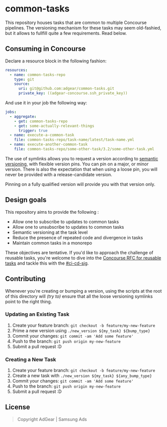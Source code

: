 # common-tasks

This repository houses tasks that are common to multiple Concourse pipelines.
The versioning mechanism for these tasks may seem old-fashied, but it allows to
fullfill quite a few requirements. Read below.

## Consuming in Concourse

Declare a resource block in the following fashion:

```yaml
resources:
  - name: common-tasks-repo
    type: git
    source:
      uri: git@github.com:adgear/common-tasks.git
      private_key: ((adgear-concourse.ssh_private_key))
```

And use it in your job the following way:

```yaml
jobs:
  - aggregate:
    - get: common-tasks-repo
    - get: some-actually-relevant-things
      trigger: true
  - name: execute-a-common-task
    file: common-tasks-repo/task-name/latest/task-name.yml
  - name: execute-another-common-task
    file: common-tasks-repo/some-other-task/3.2/some-other-task.yml
```

The use of symlinks allows you to request a version according to [semantic
versioning](https://semver.org/), with flexible version pins. You can pin on a
major, or minor version. There is also the expectation that when using a loose
pin, you will never be provided with a release-candidate version.

Pinning on a fully qualified version will provide you with that version only.

## Design goals

This repository aims to provide the following :

- Allow one to subscribe to updates to common tasks
- Allow one to unsubscribe to updates to common tasks
- Semantic versioning at the task level
- Reduce the presence of repeated code and divergence in tasks
- Maintain common tasks in a monorepo

These objectives are tentative. If you'd like to approach the challenge of reusable tasks, you're welcome to dive into the [Concourse RFC for reusable tasks][1] and tackle this with the [#ci-cd-sig][2].

[1]: https://github.com/concourse/rfcs/issues/7
[2]: https://ads-ams25.slack.com/archives/C01M7CK9U3D 

## Contributing

Whenever you're creating or bumping a version, using the scripts at the root of
this directory will _(try to)_ ensure that all the loose versioning symlinks
point to the right thing.

### Updating an Existing Task

1.  Create your feature branch: `git checkout -b feature/my-new-feature`
2.  Prime a new version using `./new_version ${my_task} ${bump_type}`
3.  Commit your changes: `git commit -am 'Add some feature'`
4.  Push to the branch: `git push origin my-new-feature`
5.  Submit a pull request :D

### Creating a New Task

1.  Create your feature branch: `git checkout -b feature/my-new-feature`
2.  Create a new task with `./new_version ${my_task} ${any_bump_type}`
3.  Commit your changes: `git commit -am 'Add some feature'`
4.  Push to the branch: `git push origin my-new-feature`
5.  Submit a pull request :D

## License

> Copyright AdGear | Samsung Ads
